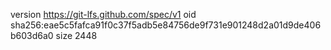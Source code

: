 version https://git-lfs.github.com/spec/v1
oid sha256:eae5c5fafca91f0c37f5adb5e84756de9f731e901248d2a01d9de406b603d6a0
size 2448
